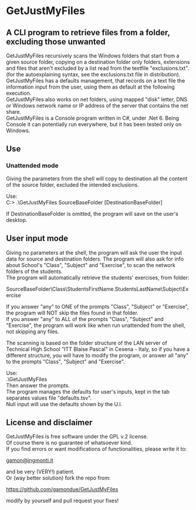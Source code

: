 # GetJustMyFiles
## A CLI program to retrieve files from a folder, excluding those unwanted

GetJustMyFiles recursively scans the Windows folders that start from a given source folder, copying on a destination folder only folders, extensions and files that aren't excluded by a list read from the textfile "exclusions.txt". (for the autoexplaining syntax, see the exclusions.txt file in distribution).  
GetJustMyFiles has a defaults management, that records on a text file the information input from the user, using them as default at the following execution.  
GetJustMyFiles also works on net folders, using mapped "disk" letter, DNS or Windows network name or IP address of the server that contains the net share.  
GetJustMyFiles is a Console program written in C#, under .Net 6. Being Console it can potentially run everywhere, but it has been tested only on Windows.

## Use
### Unattended mode

Giving the parameters from the shell will copy to destination all the content of the source folder, excluded the intended exclusions.

Use:  
C:> .\GetJustMyFiles SourceBaseFolder [DestinationBaseFolder]  

If DestinationBaseFolder is omitted, the program will save on the user's desktop.  

## User input mode

Giving no parameters at the shell, the program will ask the user the input data for source and destination folders.
The program will also ask for info about School's "Class", "Subject" and "Exercise", to scan the network folders of the students.  
The program will automatically retrieve the students' exercises, from folder:

SourceBaseFolder\Class\StudentsFirstName.StudentsLastName\Subject\Exercise

If you answer "any" to ONE of the prompts "Class", "Subject" or "Exercise", the program will NOT skip the files found in that folder.  
If you answer "any" to ALL of the prompts "Class", "Subject" and "Exercise", the program will work like when run unattended from the shell, not skipping any files.

The scanning is based on the folder structure of the LAN server of Technical High School "ITT Blaise Pascal" in Cesena - Italy, so if you have a different structure, you will have to modify the program, or answer all "any" to the prompts "Class", "Subject" and "Exercise".

Use:  
.\GetJustMyFiles  
Then answer the prompts.  
The program manages the defaults for user's inputs, kept in the tab separates values file "defaults.tsv".  
Null input will use the defaults shown by the U.I.  

## License and disclaimer

GetJustMyFiles is free software under the GPL v.2 license.  
Of course there is no guarantee of whatsoever kind.  
If you find errors or want modifications of functionalities, please write it to:

gamon@ingmonti.it 

and be very (VERY!) patient.  
Or (way better solution) fork the repo from:

https://github.com/gamondue/GetJustMyFiles

modify by yourself and pull request your fixes!
